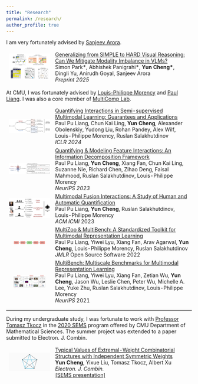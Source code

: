 ```yaml
---
title: "Research"
permalink: /research/
author_profile: true
---
```


I am very fortunately advised by [Sanjeev Arora](https://www.cs.princeton.edu/~arora/).


<table style="width:100%;border-spacing:0px;border-collapse:separate;margin-right:auto;margin-left:auto;border:none"><tbody>

<tr>
<td style="width:25%;vertical-align:middle;border:none">
    <img src="/images/vlm_s2h.png" alt="clean-usnob" width="200">
</td>
<td width="75%" valign="middle" style="border:none">
    <a href="https://openreview.net/pdf?id=BrjLHbqiYs">
        <papertitle>Generalizing from SIMPLE to HARD Visual Reasoning: Can We Mitigate Modality Imbalance in VLMs?</papertitle>
    </a>
    <br/> 
    Simon Park*, Abhishek Panigrahi*, <strong>Yun Cheng*</strong>, Dingli Yu, Anirudh Goyal, Sanjeev Arora
    <br>
     <em>Preprint 2025</em>
</td>
</tr>

</tbody></table>


At CMU, I was fortunately advised by [Louis-Philippe Morency](https://www.cs.cmu.edu/~morency/) and [Paul Liang](https://www.cs.cmu.edu/~pliang/). I was also a core member of [MultiComp Lab](http://multicomp.cs.cmu.edu/). 


<table style="width:100%;border-spacing:0px;border-collapse:separate;margin-right:auto;margin-left:auto;border:none"><tbody>

<tr>
<td style="width:25%;vertical-align:middle;border:none">
    <img src="/images/bounds.png" alt="clean-usnob" width="200">
</td>
<td width="75%" valign="middle" style="border:none">
    <a href="https://openreview.net/pdf?id=BrjLHbqiYs">
        <papertitle>Quantifying Interactions in Semi-supervised Multimodal Learning: Guarantees and Applications</papertitle>
    </a>
    <br/> 
    Paul Pu Liang, Chun Kai Ling, <strong>Yun Cheng</strong>, Alexander Obolenskiy, Yudong Liu, Rohan Pandey, Alex Wilf, Louis-Philippe Morency, Ruslan Salakhutdinov 
    <br>
     <em>ICLR 2024</em>
</td>
</tr>

<tr>
<td style="width:25%;vertical-align:middle;border:none">
    <img src="/images/rusinfo.png" alt="clean-usnob" width="200">
</td>
<td width="75%" valign="middle" style="border:none">
    <a href="https://arxiv.org/abs/2302.12247">
        <papertitle>Quantifying & Modeling Feature Interactions: An Information Decomposition Framework</papertitle>
    </a>
    <br/> 
    Paul Pu Liang, <strong>Yun Cheng</strong>, Xiang Fan, Chun Kai Ling, Suzanne Nie, Richard Chen, Zihao Deng, Faisal Mahmood, Ruslan Salakhutdinov, Louis-Philippe Morency 
    <br>
     <em>NeurIPS 2023</em>
</td>
</tr>

<tr>
<td style="width:25%;vertical-align:middle;border:none">
    <img src="/images/interactions.png" alt="clean-usnob" width="200">
</td>
<td width="75%" valign="middle" style="border:none">
    <a href="https://arxiv.org/abs/2306.04125">
        <papertitle>Multimodal Fusion Interactions: A Study of Human and Automatic Quantification</papertitle>
    </a>
    <br/> 
    Paul Pu Liang, <strong>Yun Cheng</strong>, Ruslan Salakhutdinov, Louis-Philippe Morency 
    <br>
     <em>ACM ICMI</em> 2023
</td>
</tr>


<tr>
<td style="padding:20px;width:25%;vertical-align:middle;border:none">
    <img src="/images/multizoo.png" alt="clean-usnob" width="200">
</td>
<td width="75%" valign="middle" style="border:none">
    <a href="https://arxiv.org/abs/2306.16413">
        <papertitle>MultiZoo & MultiBench: A Standardized Toolkit for Multimodal Representation Learning</papertitle>
    </a>
    <br/> 
    Paul Pu Liang, Yiwei Lyu, Xiang Fan, Arav Agarwal, <strong>Yun Cheng</strong>, Louis-Philippe Morency, Ruslan Salakhutdinov  
    <br>
     <em>JMLR</em> Open Source Software 2022
</td>
</tr>

<tr>
<td style="padding:20px;width:25%;vertical-align:middle;border:none">
    <img src="/images/multibench.png" alt="clean-usnob" width="200">
</td>
<td width="75%" valign="middle" style="border:none">
    <a href="https://arxiv.org/abs/2107.07502">
        <papertitle>MultiBench: Multiscale Benchmarks for Multimodal Representation Learning</papertitle>
    </a>
    <br/> 
    Paul Pu Liang, Yiwei Lyu, Xiang Fan, Zetian Wu, <strong>Yun Cheng</strong>, Jason Wu, Leslie Chen, Peter Wu, Michelle A. Lee, Yuke Zhu, Ruslan Salakhutdinov, Louis-Philippe Morency 
    <br>
     <em>NeurIPS</em> 2021
</td>
</tr>
</tbody></table>

---

During my undergraduate study, I was fortunate to work with [Professor Tomasz Tkocz](http://www.math.cmu.edu/~ttkocz) in the [2020 SEMS](https://www.cmu.edu/math/undergrad/sems/2020.html) program offered by CMU Department of Mathematical Sciences. The summer project was extended to a paper submitted to Electron. J. Combin.

<table style="width:100%;border-spacing:0px;border-collapse:separate;margin-right:auto;margin-left:auto;border:none"><tbody>
<tr>
<td style="width:25%;vertical-align:middle;border:none">
    <img src="/images/sems.png" alt="clean-usnob" width="200">
</td>
<td width="75%" valign="middle" style="border:none">
    <a href="https://www.combinatorics.org/ojs/index.php/eljc/article/view/v30i1p12/pdf">
        <papertitle>Typical Values of Extremal-Weight Combinatorial Structures with Independent Symmetric Weights</papertitle>
    </a>
    <br/> 
    <strong>Yun Cheng</strong>, Yixue Liu, Tomasz Tkocz, Albert Xu 
    <br>
     <em>Electron. J. Combin.</em>
    <br/> 
    <a href="https://1drv.ms/b/s!AvqcK-aJMCNFtXlGCd7OjepaF4UM?e=BoVVm4">
        [SEMS presentation]
    </a>
    <br>
</td>
</tr>
</tbody></table>
